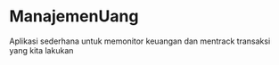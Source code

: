 # ManajemenUang

Aplikasi sederhana untuk memonitor keuangan dan mentrack transaksi yang kita lakukan
